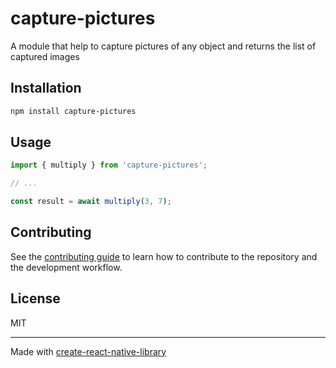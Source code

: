 # capture-pictures

A module that help to capture pictures of any object and returns the list of captured images

## Installation

```sh
npm install capture-pictures
```

## Usage


```js
import { multiply } from 'capture-pictures';

// ...

const result = await multiply(3, 7);
```


## Contributing

See the [contributing guide](CONTRIBUTING.md) to learn how to contribute to the repository and the development workflow.

## License

MIT

---

Made with [create-react-native-library](https://github.com/callstack/react-native-builder-bob)
